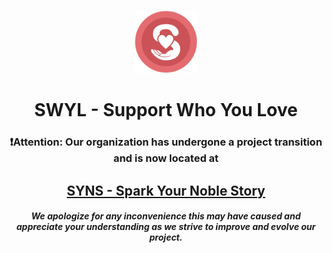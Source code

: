 <p align="center">
<br />
<a href="https://github.com/SWYLy"><img src="https://github.com/SWYLy/materials/blob/master/logo.svg?raw=true" width="100" alt=""/></a>
<h1 align="center">SWYL - Support Who You Love</h1>
<h3 align="center">❗Attention: Our organization has undergone a project transition and is now located at</h3>
<h2 align="center"><a href="https://github.com/the-syns">SYNS - Spark Your Noble Story</a></h2>
  
<h5 align="center">We apologize for any inconvenience this may have caused and appreciate your understanding as we strive to improve and evolve our project.</h5>
</p>
  
